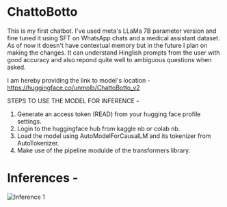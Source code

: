 # ChattoBotto
This is my first chatbot. I've used meta's LLaMa 7B parameter version and fine tuned it using SFT on WhatsApp chats and a medical assistant dataset. As of now it doesn't have contextual memory but in the future I plan on making the changes. 
It can understand Hinglish prompts from the user with good accuracy and also repond quite well to ambiguous questions when asked.

I am hereby providing the link to model's location - https://huggingface.co/unmolb/ChattoBotto_v2

STEPS TO USE THE MODEL FOR INFERENCE - 

1. Generate an access token (READ) from your hugging face profile settings.
2. Login to the huggingface hub from kaggle nb or colab nb.
3. Load the model using AutoModelForCausalLM and its tokenizer from AutoTokenizer.
4. Make use of the pipeline modulde of the transformers library.

# Inferences - 
![Inference 1]()

